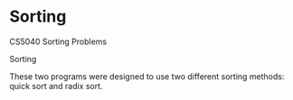 # Sorting
CS5040 Sorting Problems


Sorting

These two programs were designed to use two different sorting methods: quick sort and radix sort.
